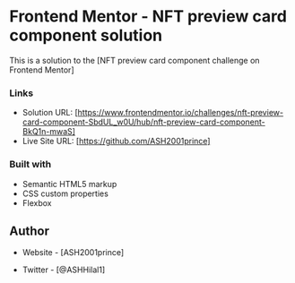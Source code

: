 # Frontend Mentor - NFT preview card component solution

This is a solution to the [NFT preview card component challenge on Frontend Mentor]
### Links

- Solution URL: [https://www.frontendmentor.io/challenges/nft-preview-card-component-SbdUL_w0U/hub/nft-preview-card-component-BkQ1n-mwaS]
- Live Site URL: [https://github.com/ASH2001prince]



### Built with

- Semantic HTML5 markup
- CSS custom properties
- Flexbox

## Author

- Website - [ASH2001prince]

- Twitter - [@ASHHilal1]

